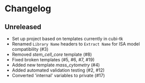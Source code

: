 # Changelog

## Unreleased

- Set up project based on templates currently in cubi-tk
- Renamed `Library Name` headers to `Extract Name` for ISA model compatibility (#3)
- Removed *stem_cell_core* template (#8)
- Fixed broken templates (#5, #6, #7, #19)
- Added new template *mass_cytometry* (#4)
- Added automated validation testing (#2, #12)
- Converted 'internal' variables to private (#17)
